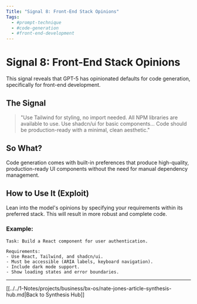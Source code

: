 ```yaml
---
Title: "Signal 8: Front-End Stack Opinions"
Tags:
  - #prompt-technique
  - #code-generation
  - #front-end-development
---
```


# Signal 8: Front-End Stack Opinions

This signal reveals that GPT-5 has opinionated defaults for code generation, specifically for front-end development.

## The Signal

> "Use Tailwind for styling, no import needed. All NPM libraries are available to use. Use shadcn/ui for basic components... Code should be production-ready with a minimal, clean aesthetic."

## So What?

Code generation comes with built-in preferences that produce high-quality, production-ready UI components without the need for manual dependency management.

## How to Use It (Exploit)

Lean into the model's opinions by specifying your requirements within its preferred stack. This will result in more robust and complete code.

### Example:

```
Task: Build a React component for user authentication.

Requirements:
- Use React, Tailwind, and shadcn/ui.
- Must be accessible (ARIA labels, keyboard navigation).
- Include dark mode support.
- Show loading states and error boundaries.
```

---

[[../../1-Notes/projects/business/bx-os/nate-jones-article-synthesis-hub.md|Back to Synthesis Hub]]
